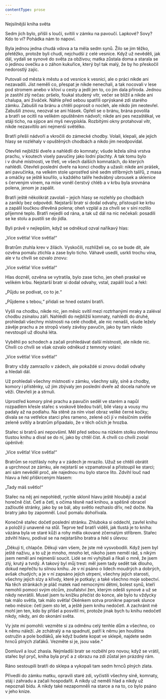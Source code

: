 ```yaml
---
contentType: prose
---
```


Nejsilnější kniha světa

  

Sedm jich bylo, přišli s loučí, svítili v zámku na pavoučí. Lapkové? Sovy? Kdo to ví? Pohádka nám to napoví.

Byla jednou jedna chudá vdova a ta měla sedm synů. Žilo se jim těžko, přetěžko, protože byli chudí, nejchudší z celé vesnice. Když už nevěděli, jak dál, vydali se synové do světa za obživou; matka zůstala doma a starala se o jedinou ovečku a o záhon kukuřice, který byl tak malý, že by ho přeskočil nedorostlý zajíc.

Putovali od města k městu a od vesnice k vesnici, ale o práci nikde ani nezavadili. Jíst neměli co, přespat je nikde nenechali, a tak nocovali v lese pod stromem anebo v křoví u cesty a jedli jen to, co jim dala příroda. Jednou je zastihl zlý nečas: pršelo, foukal studený vítr, večer se blížil a nikde ani chalupa, ani živáček. Náhle před sebou spatřili oprýskané zdi starého zámku. Zabušili na bránu a chtěli poprosit o nocleh, ale nikdo jim neotevřel. Zabušili znovu, neozval se ani hlásek. Opřeli se o bránu, brána povolila a bratři se ocitli na velikém opuštěném nádvoří; nikde ani pes nezaštěkal, ve stáji ticho, na sýpce ani myš nevypískla. Rozbitými okny protahoval vítr, nikde nezasvítilo ani nejmenší světélko.

Bratři přešli nádvoří a vkročili do zámecké chodby. Volali, klepali, ale jejich hlasy se rozléhaly v opuštěných chodbách a nikdo jim neodpovídal.

Otevřeli nejbližší dveře a nahlédli do komnaty; všude ležela silná vrstva prachu, v koutech visely pavučiny jako lodní plachty. A tak tomu bylo i v druhé místnosti, ve třetí, ve všech dalších komnatách, do kterých nahlédli. Otevřeli poslední dveře na konci chodby a užasli: nikde ani prášek, ani pavučinka, na velkém stole uprostřed síně sedm stříbrných talířů, z masa a omáčky se ještě kouřilo, u každého talíře hedvábný ubrousek a sklenice s červeným vínem, na míse voněl čerstvý chléb a v krbu byla srovnána polena, jenom je zapálit.

Bratři ještě několikrát zavolali – jejich hlasy se rozlehly po chodbách a zanikly bez odpovědi. Nejstarší bratr si dodal odvahy, přistoupil ke krbu a zapálil loučkou dřevěná polena; oheň vzplál a za chvíli se v síni rozlilo příjemné teplo. Bratři nejedli od rána, a tak už dál na nic nečekali: posadili se ke stolu a pustili se do jídla.

Byli právě v nejlepším, když se odněkud ozval naříkavý hlas:

„Více světla! Více světla!“

Bratrům ztuhla krev v žilách. Vyskočili, rozhlíželi se, co se bude dít, ale ozvěna pomalu ztichla a zase bylo ticho. Váhavě usedli, usrkli trochu vína, ale v tu chvíli se ozvalo znovu:

„Více světla! Více světla!“

Hlas dozněl, ozvěna se vytratila, bylo zase ticho, jen oheň praskal ve velikém krbu. Nejstarší bratr si dodal odvahy, vstal, zapálil louč a řekl:

„Půjdu se podívat, co to je.“

„Půjdeme s tebou,“ přidali se hned ostatní bratři.

Vyšli na chodbu, nikde nic, jen měsíc svítil mezi roztrhanými mraky a zaléval chodbu zsinalou září. Nahlédli do nejbližší komnaty, nahlédli do druhé, prohledali všechny místnosti na celé chodbě, ale nic nenašli, všude ležely závěje prachu a ze stropů visely závěsy pavučin, jako by tam nikdo nevstoupil už dlouhá léta.

Vyběhli po schodech a začali prohledávat další místnosti, ale nikde nic. Chvíli co chvíli se však ozvalo odněkud z temnoty volání:

„Více světla! Více světla!“

Bratry vždy zamrazilo v zádech, ale pokaždé si znovu dodali odvahy a hledali dál.

Už prohledali všechny místnosti v zámku, všechny sály, síně a chodby, komory i přístěnky, už jim zbývaly jen poslední dveře až docela nahoře ve věži. Otevřeli je a strnuli.

Uprostřed komory plné prachu a pavučin seděl ve starém a na­půl rozpadlém křesle stařec s voskově bledou tváří, bílé vlasy a vousy mu padaly až na podlahu. Na stěně za ním visel obraz veliké černé kočky; dívala se na vetřelce starci přes rameno, zelené oči jí v měsíčním světle zeleně svítily a bratrům připadalo, že v těch očích je hrozba.

Stařec si bratrů ani nepovšiml. Měl před sebou na nízkém stolku otevřenou tlustou knihu a díval se do ní, jako by chtěl číst. A chvíli co chvíli zvolal úpěnlivě:

„Více světla! Více světla!“

Bratrům se roztřásly nohy a v zádech je mrazilo. Užuž se chtěli obrátit a uprchnout ze zámku, ale nejstarší se vzpamatoval a přistoupil ke starci; ani sám nevěděl proč, ale najednou mu bylo starce líto. Zdvihl louč nad hlavu a řekl přiškrceným hlasem:

„Tady máš světlo!“

Stařec na něj ani nepohlédl, rychle sklonil hlavu ještě hlouběji a začal horečně číst. Četl a četl, s očima těsně nad knihou, a spěšně obracel zažloutlé stránky, jako by se bál, aby světlo nezhaslo dřív, než dočte. Na bratry jako by zapomněl. Louč pomalu dohořívala.

Konečně stařec dočetl poslední stránku. Zhluboka si oddechl, zavřel knihu a položil ji unaveně na stůl. Teprve teď bratři viděli, jak tlustá je to kniha: vázána byla ve staré kůži a rohy měla okované zčernalým stříbrem. Stařec zdvihl hlavu, podíval se na nejstaršího bratra a řekl s úlevou:

„Děkuji ti, chlapče. Děkuji vám všem, že jste mě vysvobodili. Když jsem byl ještě naživu, a to už je mnoho, mnoho let, nikoho jsem neměl rád, s nikým jsem neměl ani nejmenší soucit. Lidé se mi vyhýbali a říkali o mně, že jsem zlý, krutý a tvrdý. A takový byl můj trest: měl jsem tady sedět tak dlouho, dokud nepřečtu tu silnou knihu. Je v ní psáno o lidech moudrých a dobrých, avšak chudých; a je v ní zapsáno jejich utrpení, všechny jejich starosti, všechny jejich slzy a křivdy, které je potkaly; a také všechno moje sobectví. Na těch stránkách je pláč matek nad nemocnými dětmi, bolest synů, kteří nemohli pomoci svým otcům, zoufalství žen, kterým odešli synové a už se nikdy nevrátili. Musel jsem tu knížku přečíst do konce, ale bylo tu vždycky tak málo světla, tak málo světla! Okénkem sotva pronikne paprsek slunce nebo měsíce: četl jsem sto let, a ještě jsem knihu nedočetl. A zachránit mě mohl jen ten, kdo by přišel a posvítil mi, protože jinak bych tu knihu nedočetl nikdy, nikdy, ani do skonání světa.

Vy jste mi pomohli: vezměte si za odměnu celý tenhle dům a všechno, co k němu náleží. Je zchátralý a na spadnutí, patří k němu jen houština ostružin a pole bodláků, ale když budete kopat ve sklepě, najdete sedm hrnců plných zlaťáků. Vezměte si je, jsou vaše.“

Domluvil a louč zhasla. Nejmladší bratr se rozběhl pro novou; když se vrátil, stařec byl pryč, kniha byla pryč a z obrazu na zdi zůstal jen prázdný rám.

Ráno sestoupili bratři do sklepa a vykopali tam sedm hrnců plných zlata.

Přivedli do zámku matku, opravili staré zdi, vyčistili všechny síně, komnaty, stáj i zahradu a začali hospodařit. A nikdy už neměli hlad a nikdy už nepoznali bídu. A nikdy také nezapomněli na starce a na to, co bylo psáno v jeho knize.

